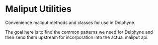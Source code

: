 # Maliput Utilities

Convenience maliput methods and classes for use in Delphyne.

The goal here is to find the common patterns we need for Delphyne and then
send them upstream for incorporation into the actual maliput api.
